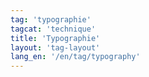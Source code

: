 ```yaml
---
tag: 'typographie'
tagcat: 'technique'
title: 'Typographie'
layout: 'tag-layout'
lang_en: '/en/tag/typography'
---
```

